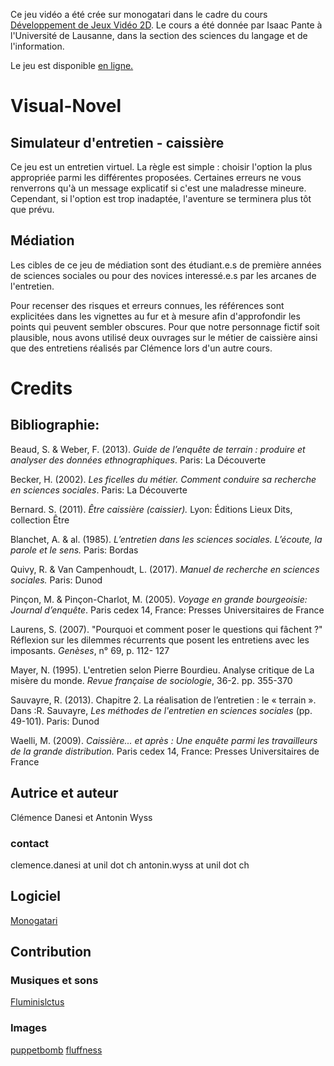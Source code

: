 

Ce jeu vidéo a été crée sur monogatari dans le cadre du cours [Développement de Jeux Vidéo 2D](https://github.com/ipante/ressources_cours_jeux_video_2D/blob/master/README.md). Le cours a été donnée par Isaac Pante à l'Université de Lausanne, dans la section des sciences du langage et de l'information. 

Le jeu est disponible [en ligne.](https://falber.itch.io/simulateur-dentretiens)

# Visual-Novel 

## Simulateur d'entretien - caissière

Ce jeu est un entretien virtuel. La règle est simple : choisir l'option la plus appropriée parmi les différentes proposées. 
Certaines erreurs ne vous renverrons qu'à un message explicatif si c'est une maladresse mineure. 
Cependant, si l'option est trop inadaptée, l'aventure se terminera plus tôt que prévu.

## Médiation

Les cibles de ce jeu de médiation sont des étudiant.e.s de première années de sciences sociales ou pour des novices interessé.e.s par les arcanes de l'entretien. 

Pour recenser des risques et erreurs connues, les références sont explicitées dans les vignettes au fur et à mesure afin d'approfondir les points qui peuvent sembler obscures. Pour que notre personnage fictif soit plausible, nous avons utilisé deux ouvrages sur le métier de caissière ainsi que des entretiens réalisés par Clémence lors d'un autre cours.
# Credits

## Bibliographie:

Beaud, S. & Weber, F. (2013). *Guide de l’enquête de terrain : produire et analyser des données ethnographiques*. Paris: La Découverte

Becker, H. (2002). *Les ficelles du métier. Comment conduire sa recherche en sciences sociales*. Paris: La Découverte

Bernard. S. (2011). *Être caissière (caissier).* Lyon: Éditions Lieux Dits, collection Être

Blanchet, A. & al. (1985). *L’entretien dans les sciences sociales. L’écoute, la parole et le sens.*  Paris: Bordas

Quivy, R. & Van Campenhoudt, L. (2017). *Manuel de recherche en sciences sociales.* Paris: Dunod

Pinçon, M. & Pinçon-Charlot, M. (2005). *Voyage en grande bourgeoisie: Journal d’enquête*. Paris cedex 14, France: Presses Universitaires de France

Laurens, S. (2007). "Pourquoi et comment poser le questions qui fâchent ?" Réflexion sur les dilemmes récurrents que posent les entretiens avec les imposants. *Genèses*, n° 69, p. 112- 127

Mayer, N. (1995). L'entretien selon Pierre Bourdieu. Analyse critique de La misère du monde. *Revue française de sociologie*, 36-2. pp. 355-370

Sauvayre, R. (2013). Chapitre 2. La réalisation de l’entretien : le « terrain ». Dans :R. Sauvayre, *Les méthodes de l'entretien en sciences sociales* (pp. 49-101). Paris: Dunod

Waelli, M. (2009). *Caissière... et après : Une enquête parmi les travailleurs de la grande distribution.* Paris cedex 14, France: Presses Universitaires de France


## Autrice et auteur

Clémence Danesi et Antonin Wyss 

### contact


clemence.danesi at unil dot ch
antonin.wyss at unil dot ch




## Logiciel

[Monogatari](https://monogatari.io/)

## Contribution

### Musiques et sons

[Fluminislctus ](https://fulminisictus.itch.io/)

### Images 
[puppetbomb](https://puppetbomb.itch.io/)
[fluffness](https://cloudnovel.net/fluffness)
